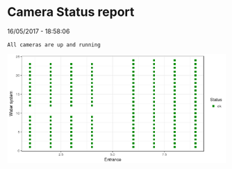 Camera Status report
================
16/05/2017 - 18:58:06

    All cameras are up and running

![](camreport_files/figure-markdown_github/unnamed-chunk-2-1.png)
